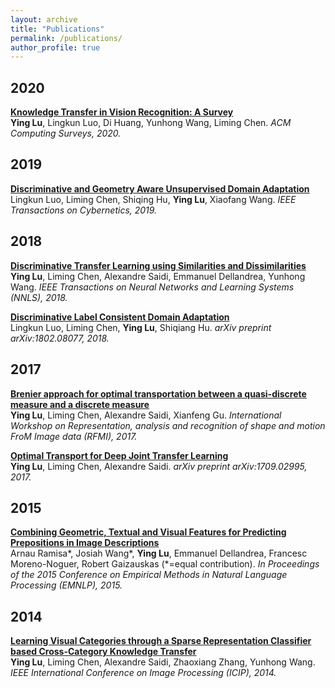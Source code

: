 ```yaml
---
layout: archive
title: "Publications"
permalink: /publications/
author_profile: true
---
```


## 2020

<b>[Knowledge Transfer in Vision Recognition: A Survey](https://hal.archives-ouvertes.fr/hal-02101005)</b> <br>
<b>Ying Lu</b>, Lingkun Luo, Di Huang, Yunhong Wang, Liming Chen. <i>ACM Computing Surveys, 2020.</i>

## 2019

<b>[Discriminative and Geometry Aware Unsupervised Domain Adaptation](https://arxiv.org/abs/1712.10042)</b> <br>
Lingkun Luo, Liming Chen, Shiqing Hu, <b>Ying Lu</b>, Xiaofang Wang. <i>IEEE Transactions on Cybernetics, 2019.</i>

## 2018

<b>[Discriminative Transfer Learning using Similarities and Dissimilarities](https://ieeexplore.ieee.org/document/7968388)</b> <br>
<b>Ying Lu</b>, Liming Chen, Alexandre Saidi, Emmanuel Dellandrea, Yunhong Wang. <i>IEEE Transactions on Neural Networks and Learning Systems (NNLS), 2018.</i>

<b>[Discriminative Label Consistent Domain Adaptation](https://arxiv.org/abs/1802.08077)</b> <br>
Lingkun Luo, Liming Chen, <b>Ying Lu</b>, Shiqiang Hu. <i>arXiv preprint arXiv:1802.08077, 2018.</i>

## 2017

<b>[Brenier approach for optimal transportation between a quasi-discrete measure and a discrete measure](http://www.arts-pi.org.tn/rfmi2017/papers/11_CameraReadySubmission_ying-brenier-2017_RFMI_CR.pdf)</b> <br>
<b>Ying Lu</b>, Liming Chen, Alexandre Saidi, Xianfeng Gu. <i>International Workshop on Representation, analysis and recognition of shape and motion FroM Image data (RFMI), 2017.</i>

<b>[Optimal Transport for Deep Joint Transfer Learning](https://arxiv.org/abs/1709.02995)</b> <br>
<b>Ying Lu</b>, Liming Chen, Alexandre Saidi. <i>arXiv preprint arXiv:1709.02995, 2017.</i>

## 2015

<b>[Combining Geometric, Textual and Visual Features for Predicting Prepositions in Image Descriptions](http://preposition.github.io/)</b> <br>
Arnau Ramisa\*, Josiah Wang\*, <b>Ying Lu</b>, Emmanuel Dellandrea, Francesc Moreno-Noguer, Robert Gaizauskas (\*\=equal contribution). <i>In Proceedings of the 2015 Conference on Empirical Methods in Natural Language Processing (EMNLP), 2015.</i>

## 2014

<b>[Learning Visual Categories through a Sparse Representation Classifier based Cross-Category Knowledge Transfer](https://ieeexplore.ieee.org/document/7025032)</b> <br>
<b>Ying Lu</b>, Liming Chen, Alexandre Saidi, Zhaoxiang Zhang, Yunhong Wang. <i>IEEE International Conference on Image Processing (ICIP), 2014.</i>
